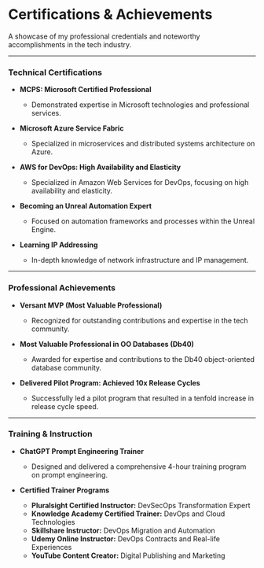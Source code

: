 # Certifications & Achievements

A showcase of my professional credentials and noteworthy accomplishments in the tech industry.

---

### Technical Certifications

*   **MCPS: Microsoft Certified Professional**
    *   Demonstrated expertise in Microsoft technologies and professional services.

*   **Microsoft Azure Service Fabric**
    *   Specialized in microservices and distributed systems architecture on Azure.

*   **AWS for DevOps: High Availability and Elasticity**
    *   Specialized in Amazon Web Services for DevOps, focusing on high availability and elasticity.

*   **Becoming an Unreal Automation Expert**
    *   Focused on automation frameworks and processes within the Unreal Engine.

*   **Learning IP Addressing**
    *   In-depth knowledge of network infrastructure and IP management.

---

### Professional Achievements

*   **Versant MVP (Most Valuable Professional)**
    *   Recognized for outstanding contributions and expertise in the tech community.

*   **Most Valuable Professional in OO Databases (Db40)**
    *   Awarded for expertise and contributions to the Db40 object-oriented database community.

*   **Delivered Pilot Program: Achieved 10x Release Cycles**
    *   Successfully led a pilot program that resulted in a tenfold increase in release cycle speed.

---

### Training & Instruction

*   **ChatGPT Prompt Engineering Trainer**
    *   Designed and delivered a comprehensive 4-hour training program on prompt engineering.

*   **Certified Trainer Programs**
    *   **Pluralsight Certified Instructor:** DevSecOps Transformation Expert
    *   **Knowledge Academy Certified Trainer:** DevOps and Cloud Technologies
    *   **Skillshare Instructor:** DevOps Migration and Automation
    *   **Udemy Online Instructor:** DevOps Contracts and Real-life Experiences
    *   **YouTube Content Creator:** Digital Publishing and Marketing